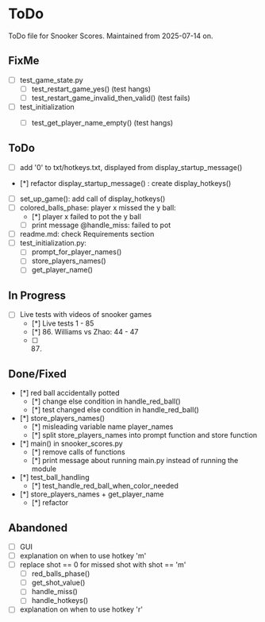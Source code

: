 # ToDo
ToDo file for Snooker Scores. Maintained from 2025-07-14 on.

## FixMe
- [ ] test_game_state.py
    - [ ] test_restart_game_yes() (test hangs)
    - [ ] test_restart_game_invalid_then_valid() (test fails)
- [ ] test_initialization
    - [ ] test_get_player_name_empty() (test hangs)


## ToDo
- [ ] add '0' to txt/hotkeys.txt, displayed from display_startup_message()
- [*] refactor display_startup_message() : create display_hotkeys()
- [ ] set_up_game(): add call of display_hotkeys()
- [ ] colored_balls_phase: player x missed the y ball:
    - [*] player x failed to pot the y ball
    - [ ] print message @handle_miss: failed to pot
- [ ] readme.md: check Requirements section
- [ ] test_initialization.py:
    - [ ] prompt_for_player_names()
    - [ ] store_players_names()
    - [ ] get_player_name()

## In Progress
- [ ] Live tests with videos of snooker games
    - [*] Live tests 1 - 85
    - [*] 86. Williams vs Zhao: 44 - 47
    - [ ] 87. 

## Done/Fixed
- [*] red ball accidentally potted
    - [*] change else condition in handle_red_ball()
    - [*] test changed else condition in handle_red_ball()
- [*] store_players_names()
    - [*] misleading variable name player_names
    - [*] split store_players_names into prompt function and store function
- [*] main() in snooker_scores.py
    - [*] remove calls of functions
    - [*] print message about running main.py instead of running the module
- [*] test_ball_handling
    - [*] test_handle_red_ball_when_color_needed
- [*] store_players_names + get_player_name
    - [*] refactor

## Abandoned
- [ ] GUI
- [ ] explanation on when to use hotkey 'm'
- [ ] replace shot == 0 for missed shot with shot == 'm'
    - [ ] red_balls_phase()
    - [ ] get_shot_value()
    - [ ] handle_miss()
    - [ ] handle_hotkeys()
- [ ] explanation on when to use hotkey 'r'
